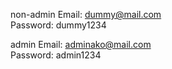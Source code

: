 non-admin
Email: dummy@mail.com  
Password: dummy1234

admin
Email: adminako@mail.com  
Password: admin1234
